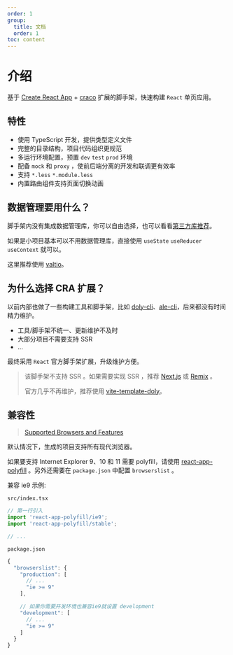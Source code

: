 ```yaml
---
order: 1
group:
  title: 文档
  order: 1
toc: content
---
```


# 介绍

基于 [Create React App](https://create-react-app.dev/) + [craco](https://github.com/gsoft-inc/craco) 扩展的脚手架，快速构建 `React` 单页应用。

## 特性

- 使用 TypeScript 开发，提供类型定义文件
- 完整的目录结构，项目代码组织更规范
- 多运行环境配置，预置 `dev` `test` `prod` 环境
- 配备 `mock` 和 `proxy` ，使前后端分离的开发和联调更有效率
- 支持 `*.less` `*.module.less`
- 内置路由组件支持页面切换动画

## 数据管理要用什么？

脚手架内没有集成数据管理库，你可以自由选择，也可以看看[第三方库推荐](/docs/third)。

如果是小项目基本可以不用数据管理库，直接使用 `useState` `useReducer` `useContext` 就可以。

这里推荐使用 [valtio](https://valtio.pmnd.rs/)。

## 为什么选择 CRA 扩展？

以前内部也做了一些构建工具和脚手架，比如 [doly-cli](https://www.npmjs.com/package/doly-cli)、[ale-cli](https://www.npmjs.com/package/ale-cli)，后来都没有时间精力维护。

- 工具/脚手架不统一、更新维护不及时
- 大部分项目不需要支持 SSR
- ...

最终采用 `React` 官方脚手架扩展，升级维护方便。

> 该脚手架不支持 SSR 。如果需要实现 SSR ，推荐 [Next.js](https://nextjs.org/) 或 [Remix](https://remix.run/) 。
>
> 官方几乎不再维护，推荐使用 [vite-template-doly](https://github.com/doly-dev/vite-template-doly)。

## 兼容性

> [Supported Browsers and Features](https://create-react-app.dev/docs/supported-browsers-features/#supported-language-features)

默认情况下，生成的项目支持所有现代浏览器。

如果要支持 Internet Explorer 9、10 和 11 需要 polyfill，请使用 [react-app-polyfill](https://github.com/facebook/create-react-app/tree/master/packages/react-app-polyfill) 。另外还需要在 `package.json` 中配置 `browserslist` 。

兼容 ie9 示例:

`src/index.tsx`

```typescript
// 第一行引入
import 'react-app-polyfill/ie9';
import 'react-app-polyfill/stable';

// ...
```

`package.json`

```typescript
{
  "browserslist": {
    "production": [
      // ...
      "ie >= 9"
    ],

    // 如果你需要开发环境也兼容ie9就设置 development
    "development": [
      // ...
      "ie >= 9"
    ]
  }
}
```

